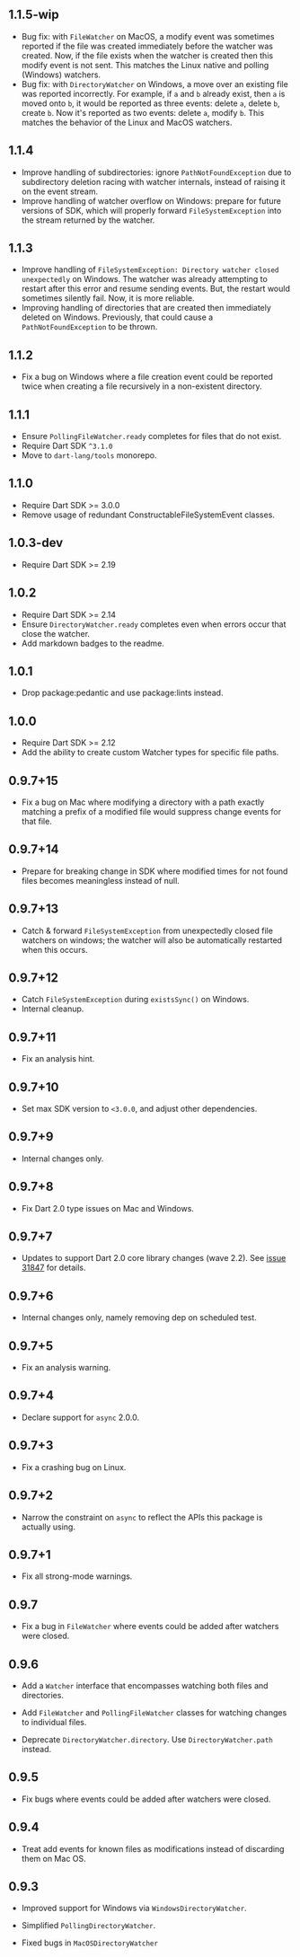 ## 1.1.5-wip

- Bug fix: with `FileWatcher` on MacOS, a modify event was sometimes reported if
  the file was created immediately before the watcher was created. Now, if the
  file exists when the watcher is created then this modify event is not sent.
  This matches the Linux native and polling (Windows) watchers.
- Bug fix: with `DirectoryWatcher` on Windows, a move over an existing file was
  reported incorrectly. For example, if `a` and `b` already exist, then `a` is
  moved onto `b`, it would be reported as three events: delete `a`, delete `b`,
  create `b`. Now it's reported as two events: delete `a`, modify `b`. This
  matches the behavior of the Linux and MacOS watchers.

## 1.1.4

- Improve handling of subdirectories: ignore `PathNotFoundException` due to
  subdirectory deletion racing with watcher internals, instead of raising
  it on the event stream.
- Improve handling of watcher overflow on Windows: prepare for future versions
  of SDK, which will properly forward `FileSystemException` into the stream
  returned by the watcher.

## 1.1.3

- Improve handling of
  `FileSystemException: Directory watcher closed unexpectedly` on Windows. The
  watcher was already attempting to restart after this error and resume sending
  events. But, the restart would sometimes silently fail. Now, it is more
  reliable.
- Improving handling of directories that are created then immediately deleted on
  Windows. Previously, that could cause a `PathNotFoundException` to be thrown.

## 1.1.2

- Fix a bug on Windows where a file creation event could be reported twice when creating
  a file recursively in a non-existent directory.

## 1.1.1

- Ensure `PollingFileWatcher.ready` completes for files that do not exist.
- Require Dart SDK `^3.1.0`
- Move to `dart-lang/tools` monorepo.

## 1.1.0

- Require Dart SDK >= 3.0.0
- Remove usage of redundant ConstructableFileSystemEvent classes.

## 1.0.3-dev

- Require Dart SDK >= 2.19

## 1.0.2

- Require Dart SDK >= 2.14
- Ensure `DirectoryWatcher.ready` completes even when errors occur that close the watcher.
- Add markdown badges to the readme.

## 1.0.1

* Drop package:pedantic and use package:lints instead.

## 1.0.0

* Require Dart SDK >= 2.12
* Add the ability to create custom Watcher types for specific file paths.

## 0.9.7+15

* Fix a bug on Mac where modifying a directory with a path exactly matching a
  prefix of a modified file would suppress change events for that file.

## 0.9.7+14

* Prepare for breaking change in SDK where modified times for not found files
  becomes meaningless instead of null.

## 0.9.7+13

* Catch & forward `FileSystemException` from unexpectedly closed file watchers
  on windows; the watcher will also be automatically restarted when this occurs.

## 0.9.7+12

* Catch `FileSystemException` during `existsSync()` on Windows.
* Internal cleanup.

## 0.9.7+11

* Fix an analysis hint.

## 0.9.7+10

* Set max SDK version to `<3.0.0`, and adjust other dependencies.

## 0.9.7+9

* Internal changes only.

## 0.9.7+8

* Fix Dart 2.0 type issues on Mac and Windows.

## 0.9.7+7

* Updates to support Dart 2.0 core library changes (wave 2.2).
  See [issue 31847][sdk#31847] for details.

  [sdk#31847]: https://github.com/dart-lang/sdk/issues/31847


## 0.9.7+6

* Internal changes only, namely removing dep on scheduled test.

## 0.9.7+5

* Fix an analysis warning.

## 0.9.7+4

* Declare support for `async` 2.0.0.

## 0.9.7+3

* Fix a crashing bug on Linux.

## 0.9.7+2

* Narrow the constraint on `async` to reflect the APIs this package is actually
  using.

## 0.9.7+1

* Fix all strong-mode warnings.

## 0.9.7

* Fix a bug in `FileWatcher` where events could be added after watchers were
  closed.

## 0.9.6

* Add a `Watcher` interface that encompasses watching both files and
  directories.

* Add `FileWatcher` and `PollingFileWatcher` classes for watching changes to
  individual files.

* Deprecate `DirectoryWatcher.directory`. Use `DirectoryWatcher.path` instead.

## 0.9.5

* Fix bugs where events could be added after watchers were closed.

## 0.9.4

* Treat add events for known files as modifications instead of discarding them
  on Mac OS.

## 0.9.3

* Improved support for Windows via `WindowsDirectoryWatcher`.

* Simplified `PollingDirectoryWatcher`.

* Fixed bugs in `MacOSDirectoryWatcher`
